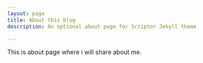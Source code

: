 ```yaml
---
layout: page
title: About this blog
description: An optional about page for Scriptor Jekyll theme

---
```


This is about page where i will share about me.
